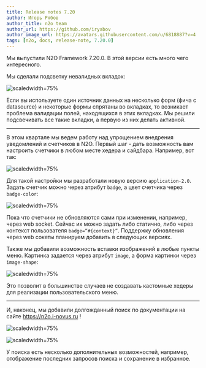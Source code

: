 ```yaml
---
title: Release notes 7.20
author: Игорь Рябов
author_title: n2o team
author_url: https://github.com/iryabov
author_image_url: https://avatars.githubusercontent.com/u/6818887?v=4
tags: [n2o, docs, release-note, 7.20.0]
---
```


Мы выпустили N2O Framework 7.20.0.
В этой версии есть много чего интересного.

<!--truncate-->

Мы сделали подсветку невалидных вкладок:

![scaledwidth=75%](./images/image13.png)

Если вы используете один источник данных на несколько форм (фича с datasource)
и некоторые формы спрятаны во вкладках, то возникает проблема валидации полей, находящихся в этих вкладках.
Мы решили подсвечивать все такие вкладки, а первую из них делать активной.

---

В этом квартале мы ведем работу над упрощением внедрения уведомлений и счетчиков в N2O.
Первый шаг - дать возможность вам настроить счетчики в любом месте хедера и сайдбара.
Например, вот так:

![scaledwidth=75%](./images/image14.png)

Для такой настройки мы разработали новую версию `application-2.0`.
Задать счетчик можно через атрибут `badge`, а цвет счетчика через `badge-color`:

![scaledwidth=75%](./images/image15.png)

Пока что счетчики не обновляются сами при изменении, например, через web socket.
Сейчас их можно задать либо статично, либо через контекст пользователя `badge=”#{context}”`.
Поддержку обновления через web сокеты планируем добавить в следующих версиях.

Также мы добавили возможность вставки изображений в любые пункты меню.
Картинка задается через атрибут `image`, а форма картинки через `image-shape`:

![scaledwidth=75%](./images/image18.png)

Это позволит в большинстве случаев не создавать кастомные хедеры для реализации пользовательского меню.

---

И, наконец, мы добавили долгожданный поиск по документации на сайте https://n2o.i-novus.ru !

![scaledwidth=75%](./images/image16.png)

![scaledwidth=75%](./images/image17.png)

У поиска есть несколько дополнительных возможностей, например,
отображение последних запросов поиска и сохранение в избранное.

